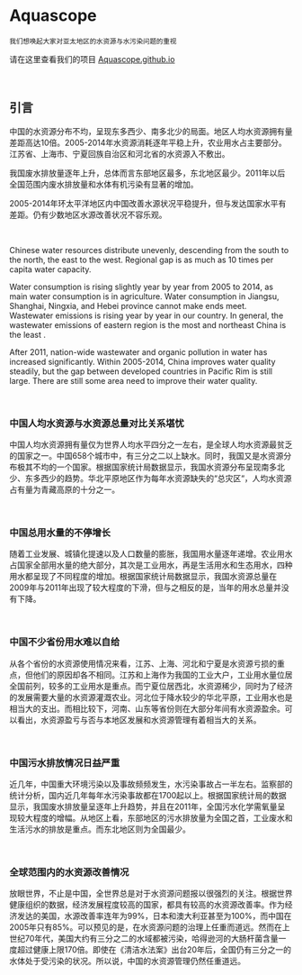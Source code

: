 # Aquascope

    我们想唤起大家对亚太地区的水资源与水污染问题的重视


请在这里查看我们的项目 [Aquascope.github.io](http://Aquascope.github.io)

<br> 

## 引言

<p>
    中国的水资源分布不均，呈现东多西少、南多北少的局面。地区人均水资源拥有量差距高达10倍。2005-2014年水资源消耗逐年平稳上升，农业用水占主要部分。江苏省、上海市、宁夏回族自治区和河北省的水资源入不敷出。
</p>
<p>
    我国废水排放量逐年上升，总体而言东部地区最多，东北地区最少。2011年以后全国范围内废水排放量和水体有机污染有显著的增加。
</p>
<p>
    2005-2014年环太平洋地区内中国改善水源状况平稳提升，但与发达国家水平有差距。仍有少数地区水源改善状况不容乐观。
</p>

<br>

<p>
    Chinese water resources distribute unevenly, descending from the south to the north, the east to the west. Regional gap is as much as 10 times per capita water capacity. 
</p>
<p>
    Water consumption is rising slightly year by year from 2005 to 2014, as main water consumption is in agriculture. Water consumption in Jiangsu, Shanghai, Ningxia, and Hebei province cannot make ends meet. Wastewater emissions is rising year by year in our country. In general, the wastewater emissions of eastern region is the most and northeast China is the least . 
</p>
<p>
    After 2011, nation-wide wastewater and organic pollution in water has increased significantly. Within 2005-2014, China improves water quality steadily, but the gap between developed countries in Pacific Rim is still large. There are still  some area need to improve their water quality.
</p>

<br>

### 中国人均水资源与水资源总量对比关系堪忧

中国人均水资源拥有量仅为世界人均水平四分之一左右，是全球人均水资源最贫乏的国家之一。中国658个城市中，有三分之二以上缺水。同时，我国又是水资源分布极其不均的一个国家。根据国家统计局数据显示，我国水资源分布呈现南多北少、东多西少的趋势。华北平原地区作为每年水资源缺失的“总灾区“，人均水资源占有量为青藏高原的十分之一。

<br>

### 中国总用水量的不停增长

随着工业发展、城镇化提速以及人口数量的膨胀，我国用水量逐年递增。农业用水占国家全部用水量的绝大部分，其次是工业用水，再是生活用水和生态用水，四种用水都呈现了不同程度的增加。根据国家统计局数据显示，我国水资源总量在2009年与2011年出现了较大程度的下滑，但与之相反的是，当年的用水总量并没有下降。

<br>

### 中国不少省份用水难以自给

从各个省份的水资源使用情况来看，江苏、上海、河北和宁夏是水资源亏损的重点，但他们的原因却各不相同。江苏和上海作为我国的工业大户，工业用水量位居全国前列，较多的工业用水是重点。而宁夏位居西北，水资源稀少，同时为了经济的发展需要大量的水资源灌溉农业。河北位于降水较少的华北平原，工业用水也是相当大的支出。而相比较下，河南、山东等省份则在大部分年间有水资源盈余。可以看出，水资源盈亏与否与本地区发展和水资源管理有着相当大的关系。

<br>

### 中国污水排放情况日益严重

近几年，中国重大环境污染以及事故频频发生，水污染事故占一半左右。监察部的统计分析，国内近几年每年水污染事故都在1700起以上。根据国家统计局的数据显示，我国废水排放量呈逐年上升趋势，并且在2011年，全国污水化学需氧量呈现较大程度的增幅。从地区上看，东部地区的污水排放量为全国之首，工业废水和生活污水的排放是重点。而东北地区则为全国最少。

<br>

### 全球范围内的水资源改善情况

放眼世界，不止是中国，全世界总是对于水资源问题报以很强烈的关注。根据世界健康组织的数据，经济发展程度较高的国家，都具有较高的水资源改善率。作为经济发达的美国，水源改善率连年为99%，日本和澳大利亚甚至为100%，而中国在2005年只有85%。可以预见的是，在水资源问题的治理上任重而道远。然而在上世纪70年代，美国大约有三分之二的水域都被污染，哈得逊河的大肠杆菌含量一度超过健康上限170倍。即使在《清洁水法案》出台20年后，全国仍有三分之一的水体处于受污染的状况。所以说，中国的水资源管理仍然任重道远。